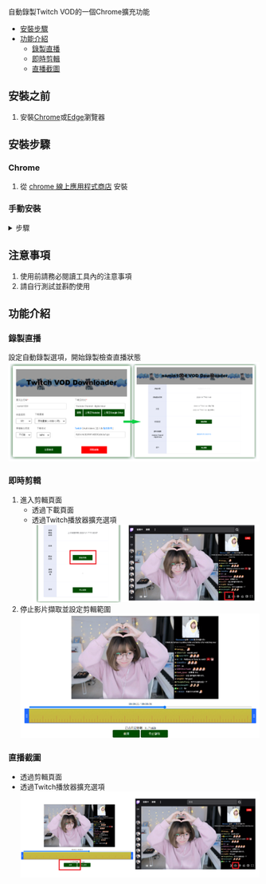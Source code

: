 自動錄製Twitch VOD的一個Chrome擴充功能
* [安裝步驟](#安裝之前)
* [功能介紹](#功能介紹)
    * [錄製直播](#錄製直播)
    * [即時剪輯](#即時剪輯)
    * [直播截圖](#直播截圖)

## 安裝之前
1. 安裝[Chrome](https://www.google.com/intl/zh-TW/chrome/)或[Edge](https://www.microsoft.com/edge/launch/try-edge-now)瀏覽器

## 安裝步驟
### Chrome
1. 從 [chrome 線上應用程式商店](https://chrome.google.com/webstore/detail/lpmloonegabodoemnbhpclbpkihangom) 安裝
### 手動安裝
<details>
    <summary>步驟</summary>

1. [下載](https://github.com/Josh8712/Twitch-VOD-Downloader/releases/latest/download/twitch-downloader.zip) 資料並解壓縮
2. 開啟Chrome/Edge擴充功能管理
![開啟Chrome擴充功能管理](img/step1.png)
3. 開啟開發人員模式，載入未封裝項目
![開啟開發人員模式](img/step2.png)
4. 選擇下載解壓縮資料夾位置
![選擇下載解壓縮資料夾位置](img/step3.png)
5. 開始使用並閱讀注意事項
![開始使用並約讀注意事項](img/start.png)
</details>

## 注意事項
1. 使用前請務必閱讀工具內的注意事項
2. 請自行測試並斟酌使用

## 功能介紹
### 錄製直播
設定自動錄製選項，開始錄製檢查直播狀態
![錄製直播](img/preview-record.png)

### 即時剪輯
1. 進入剪輯頁面
    - 透過下載頁面
    - 透過Twitch播放器擴充選項
    ![剪輯按鈕](img/preview-edit_button.png)
2. 停止影片擷取並設定剪輯範圍
    ![即時剪輯](img/preview-editor.png)

### 直播截圖
- 透過剪輯頁面
- 透過Twitch播放器擴充選項
![即時剪輯](img/preview-capture.png)